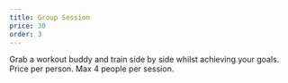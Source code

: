 ```yaml
---
title: Group Session
price: 30
order: 3
---
```


Grab a workout buddy and train side by side whilst achieving your goals. Price per person. Max 4 people per session. 
